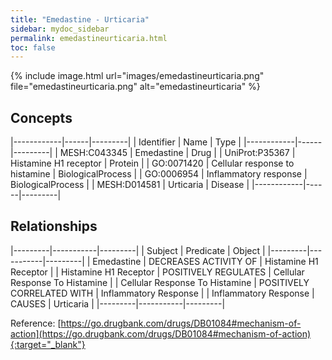 ```yaml
---
title: "Emedastine - Urticaria"
sidebar: mydoc_sidebar
permalink: emedastineurticaria.html
toc: false 
---
```


{% include image.html url="images/emedastineurticaria.png" file="emedastineurticaria.png" alt="emedastineurticaria" %}

## Concepts

|------------|------|---------|
| Identifier | Name | Type    |
|------------|------|---------|
| MESH:C043345 | Emedastine | Drug |
| UniProt:P35367 | Histamine H1 receptor | Protein |
| GO:0071420 | Cellular response to histamine | BiologicalProcess |
| GO:0006954 | Inflammatory response | BiologicalProcess |
| MESH:D014581 | Urticaria | Disease |
|------------|------|---------|

## Relationships

|---------|-----------|---------|
| Subject | Predicate | Object  |
|---------|-----------|---------|
| Emedastine | DECREASES ACTIVITY OF | Histamine H1 Receptor |
| Histamine H1 Receptor | POSITIVELY REGULATES | Cellular Response To Histamine |
| Cellular Response To Histamine | POSITIVELY CORRELATED WITH | Inflammatory Response |
| Inflammatory Response | CAUSES | Urticaria |
|---------|-----------|---------|

Reference: [https://go.drugbank.com/drugs/DB01084#mechanism-of-action](https://go.drugbank.com/drugs/DB01084#mechanism-of-action){:target="_blank"}